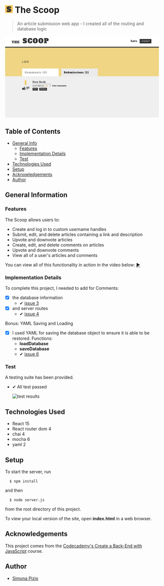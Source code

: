 # <img src="https://github.com/SimonaPiz/TheScoop/blob/main/favicon.png" width="25px" alt="icon The Scoop" title="icon The Scoop"/>  The Scoop
> An article submission web app - I created all of the routing and database logic

<img src="https://github.com/SimonaPiz/TheScoop/blob/main/anteprima03.png" width="800px" alt="preview" title="preview"/>

## Table of Contents
* [General Info](#general-information)
    * [Features](#features)
    * [Implementation Details](#implementation-details)
    * [Test](#test)
* [Technologies Used](#technologies-used)
* [Setup](#setup)
* [Acknowledgements](#acknowledgements)
* [Author](#author)
<!-- * [License](#license) -->


## General Information

### Features

The Scoop allows users to:
- Create and log in to custom username handles
- Submit, edit, and delete articles containing a link and description
- Upvote and downvote articles
- Create, edit, and delete comments on articles
- Upvote and downvote comments
- View all of a user's articles and comments

You can view all of this functionality in action in the video below: [▶](https://content.codecademy.com/programs/build-apis/solution-videos/TheScoopFinal480.mov)


### Implementation Details

To complete this project, I needed to add for Comments:
  - [x] the database information
    - ✔ [issue 3](https://github.com/SimonaPiz/TheScoop/issues/3)
  - [x] and server routes
    - ✔ [issue 4](https://github.com/SimonaPiz/TheScoop/issues/4)

Bonus: YAML Saving and Loading

  - [x] I used YAML for saving the database object to ensure it is able to be restored. Functions:
    - **loadDatabase**
    - **saveDatabase**
    - ✔ [issue 6](https://github.com/SimonaPiz/TheScoop/issues/6)


### Test

A testing suite has been provided.
- ✔ All test passed
  
  ![test results](https://user-images.githubusercontent.com/91121660/274607082-1d3a9940-6dca-4c51-a3a5-358651c1e8d7.png)

## Technologies Used
   - React 15
   - React router dom 4
   - chai 4
   - mocha 6
   - yaml 2

## Setup
To start the server, run 
```
  $ npm install
``` 
and then 
```
  $ node server.js
``` 
from the root directory of this project.

To view your local version of the site, open **index.html** in a web browser.

## Acknowledgements

This project comes from the [Codecademy's Create a Back-End with JavaScript](https://www.codecademy.com/learn/paths/create-a-back-end-app-with-javascript) course.

## Author

- [Simona Pizio](https://github.com/SimonaPiz)
